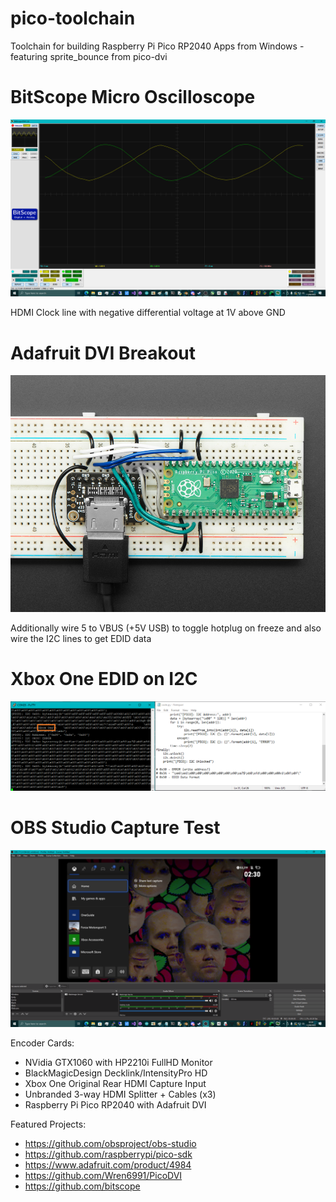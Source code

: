 # pico-toolchain
Toolchain for building Raspberry Pi Pico RP2040 Apps from Windows - featuring sprite_bounce from pico-dvi

# BitScope Micro Oscilloscope
![oscilloscope](/oscilloscope.png)

HDMI Clock line with negative differential voltage at 1V above GND

# Adafruit DVI Breakout
![pinout](/pinout.png)

Additionally wire 5 to VBUS (+5V USB) to toggle hotplug on freeze and also wire the I2C lines to get EDID data

# Xbox One EDID on I2C
![EDID](/EDID.png)

# OBS Studio Capture Test
![test](/test.png)

Encoder Cards:
 - NVidia GTX1060 with HP2210i FullHD Monitor
 - BlackMagicDesign Decklink/IntensityPro HD
 - Xbox One Original Rear HDMI Capture Input
 - Unbranded 3-way HDMI Splitter + Cables (x3)
 - Raspberry Pi Pico RP2040 with Adafruit DVI

Featured Projects:
 - https://github.com/obsproject/obs-studio
 - https://github.com/raspberrypi/pico-sdk
 - https://www.adafruit.com/product/4984
 - https://github.com/Wren6991/PicoDVI
 - https://github.com/bitscope
